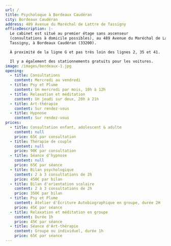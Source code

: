 ```yaml
---
url: /
title: Psycholoque à Bordeaux Caudéran
city: Bordeaux Caudéran
address: 489 Avenue du Maréchal de Lattre de Tassigny
officeDescription: |-
  Le cabinet est situé au premier étage sans ascenseur
  (consultations à domicile possibles), au 489 Avenue du Maréchal de Lattre de
  Tassigny, à Bordeaux Caudéran (33200).

  À proximité de la ligne G et pas très loin des lignes 2, 35 et 41.

  Il y a également des stationnements gratuits pour les voitures.
image: /images/bordeaux-1.jpg
opening:
  - title: Consultations
    content: Mercredi au vendredi
  - title: Psy et Plume
    content: Un mercredi par mois, 10h à 12h
  - title: Relaxation et méditation
    content: Un jeudi sur deux, 20h à 21h
  - title: Art-thérapie
    content: Sur rendez-vous
  - title: Hypnose
    content: Sur rendez-vous
prices:
  - title: Consultation enfant, adolescent & adulte
    content: null
    price: 65€ par consultation
  - title: Thérapie de couple
    content: null
    price: 90€ par consultation
  - title: Séance d'hypnose
    content: null
    price: 65€ par séance
  - title: Bilan psychologique
    content: 2 à 3 consultations de 2h
    price: 450€ par bilan
  - title: Bilan d'orientation scolaire
    content: 2 à 3 consultations de 2h
    price: 350€ par bilan
  - title: Psy et Plume
    content: Atelier d'Écriture Autobiographique en groupe, durée 2H
    price: 45€ par séance
  - title: Relaxation et méditation en groupe
    content: Durée 1h
    price: 45€ par séance
  - title: Séance d'Art-thérapie
    content: Groupe ou individuel, durée 1h
    price: 65€ par séance
---
```

